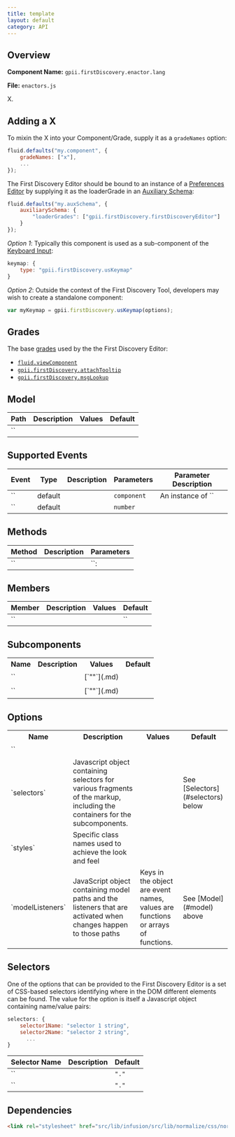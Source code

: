 ```yaml
---
title: template
layout: default
category: API
---
```


## Overview

**Component Name:** `gpii.firstDiscovery.enactor.lang`

**File:** `enactors.js`

X.

## Adding a X

To mixin the X into your Component/Grade, supply it as a `gradeNames` option:
```javascript
fluid.defaults("my.component", {
    gradeNames: ["x"],
    ...
});
```

The First Discovery Editor should be bound to an instance of a
[Preferences Editor](http://docs.fluidproject.org/infusion/development/PreferencesEditor.html)
by supplying it as the loaderGrade in an
[Auxiliary Schema](http://docs.fluidproject.org/infusion/development/AuxiliarySchemaForPreferencesFramework.html):

```javascript
fluid.defaults("my.auxSchema", {
    auxiliarySchema: {
        "loaderGrades": ["gpii.firstDiscovery.firstDiscoveryEditor"]
    }
});
```

*Option 1*: Typically this component is used as a sub-component of the [Keyboard Input](keyboardInput.md):
```javascript
keymap: {
    type: "gpii.firstDiscovery.usKeymap"
}
```

*Option 2*: Outside the context of the First Discovery Tool, developers may wish to create a standalone component:
```javascript
var myKeymap = gpii.firstDiscovery.usKeymap(options);
```


## Grades

The base [grades](http://docs.fluidproject.org/infusion/development/ComponentGrades.html)
used by the the First Discovery Editor:

* [`fluid.viewComponent`](http://docs.fluidproject.org/infusion/development/ComponentGrades.html)
* [`gpii.firstDiscovery.attachTooltip`](attachTooltip.md)
* [`gpii.firstDiscovery.msgLookup`](msgLookup.md)

## Model

| Path   | Description | Values | Default |
|--------|-------------|--------|---------|
| `` |  |  |   |

## Supported Events

| Event  | Type |Description | Parameters | Parameter Description |
|--------|------|------------|------------|-----------------------|
| `` | default |  | `component` |  An instance of `` |
| `` | default |  | `number` |   |

## Methods

| Method | Description | Parameters |
|--------|-------------|------------|
| `` |  | ``:  |

## Members

| Member   | Description | Values | Default |
|--------|-------------|--------|---------|
| `` |  |  |  `` |


## Subcomponents

<table>
    <tr><th>Name</th><th>Description</th><th>Values</th><th>Default</th></tr>
    <tr>
        <td>``</td>
        <td></td>
        <td>[`""`](.md)</td>
        <td>
        <pre><code></code></pre>
        </td>
    </tr>
    <tr>
        <td>``</td>
        <td></td>
        <td>[`""`](.md)</td>
        <td>
        <pre><code></code></pre>
        </td>
    </tr>
</table>

## Options

<table>
    <tr><th>Name</th><th>Description</th><th>Values</th><th>Default</th></tr>
    <tr>
        <td>``</td>
        <td></td>
        <td></td>
        <td>
        <pre><code></code></pre>
        </td>
    </tr>
    <tr>
        <td>`selectors`</td>
        <td>Javascript object containing selectors for various fragments of the markup, including the containers for the subcomponents.</td>
        <td></td>
        <td>See [Selectors](#selectors) below</td>
    </tr>
    <tr>
        <td>`styles`</td>
        <td>Specific class names used to achieve the look and feel</td>
        <td></td>
        <td>
        <pre><code></code></pre>
        </td>
    </tr>
    <tr>
        <td>`modelListeners`</td>
        <td>JavaScript object containing model paths and the listeners that are activated when changes happen to those paths</td>
        <td>Keys in the object are event names, values are functions or arrays of functions.</td>
        <td>See [Model](#model) above</td>
    </tr>
</table>

## Selectors

One of the options that can be provided to the First Discovery Editor is a set of CSS-based
selectors identifying where in the DOM different elements can be found. The value for the option
is itself a Javascript object containing name/value pairs:

```javascript
selectors: {
    selector1Name: "selector 1 string",
    selector2Name: "selector 2 string",
      ...
}
```

| Selector Name | Description | Default |
|---------------|-------------|---------|
| `` |  | `"."` |
| `` |  | `"."` |

## Dependencies

```html
<link rel="stylesheet" href="src/lib/infusion/src/lib/normalize/css/normalize.css" />
```

